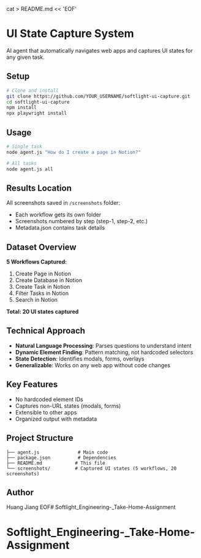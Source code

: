 cat > README.md << 'EOF'
# UI State Capture System

AI agent that automatically navigates web apps and captures UI states for any given task.

## Setup
```bash
# Clone and install
git clone https://github.com/YOUR_USERNAME/softlight-ui-capture.git
cd softlight-ui-capture
npm install
npx playwright install
```

## Usage
```bash
# Single task
node agent.js "How do I create a page in Notion?"

# All tasks
node agent.js all
```

## Results Location

All screenshots saved in `/screenshots` folder:
- Each workflow gets its own folder
- Screenshots numbered by step (step-1, step-2, etc.)
- Metadata.json contains task details

## Dataset Overview

**5 Workflows Captured:**
1. Create Page in Notion
2. Create Database in Notion  
3. Create Task in Notion
4. Filter Tasks in Notion
5. Search in Notion

**Total: 20 UI states captured**

## Technical Approach

- **Natural Language Processing**: Parses questions to understand intent
- **Dynamic Element Finding**: Pattern matching, not hardcoded selectors
- **State Detection**: Identifies modals, forms, overlays
- **Generalizable**: Works on any web app without code changes

## Key Features

- No hardcoded element IDs
- Captures non-URL states (modals, forms)
- Extensible to other apps
- Organized output with metadata

## Project Structure
```
├── agent.js              # Main code
├── package.json          # Dependencies
├── README.md            # This file
└── screenshots/         # Captured UI states (5 workflows, 20 screenshots)
```

## Author

Huang Jiang
EOF# Softlight_Engineering-_Take-Home-Assignment
# Softlight_Engineering-_Take-Home-Assignment
